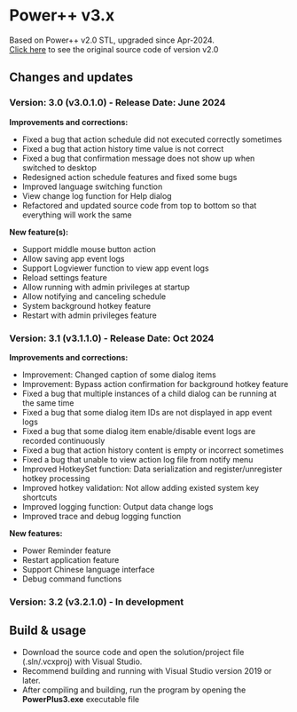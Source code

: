 # Power++ v3.x
Based on Power++ v2.0 STL, upgraded since Apr-2024.  
[Click here](https://github.com/anthonyleestark/PowerPlus) to see the original source code of version v2.0

## Changes and updates
### Version: 3.0 (v3.0.1.0) - Release Date: June 2024  

**Improvements and corrections:**
- Fixed a bug that action schedule did not executed correctly sometimes
- Fixed a bug that action history time value is not correct
- Fixed a bug that confirmation message does not show up when switched to desktop
- Redesigned action schedule features and fixed some bugs
- Improved language switching function
- View change log function for Help dialog
- Refactored and updated source code from top to bottom so that everything will work the same

**New feature(s):**
- Support middle mouse button action
- Allow saving app event logs
- Support Logviewer function to view app event logs
- Reload settings feature
- Allow running with admin privileges at startup
- Allow notifying and canceling schedule
- System background hotkey feature
- Restart with admin privileges feature

### Version: 3.1 (v3.1.1.0) - Release Date: Oct 2024  

**Improvements and corrections:**
- Improvement: Changed caption of some dialog items
- Improvement: Bypass action confirmation for background hotkey feature
- Fixed a bug that multiple instances of a child dialog can be running at the same time
- Fixed a bug that some dialog item IDs are not displayed in app event logs
- Fixed a bug that some dialog item enable/disable event logs are recorded continuously
- Fixed a bug that action history content is empty or incorrect sometimes
- Fixed a bug that unable to view action log file from notify menu
- Improved HotkeySet function: Data serialization and register/unregister hotkey processing
- Improved hotkey validation: Not allow adding existed system key shortcuts
- Improved logging function: Output data change logs
- Improved trace and debug logging function

**New features:**
- Power Reminder feature
- Restart application feature
- Support Chinese language interface
- Debug command functions

### Version: 3.2 (v3.2.1.0) - In development  

## Build & usage
- Download the source code and open the solution/project file (.sln/.vcxproj) with Visual Studio.
- Recommend building and running with Visual Studio version 2019 or later.
- After compiling and building, run the program by opening the **PowerPlus3.exe** executable file
